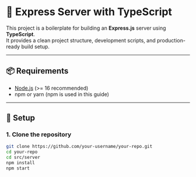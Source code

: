 # 🚀 Express Server with TypeScript

This project is a boilerplate for building an **Express.js** server using **TypeScript**.  
It provides a clean project structure, development scripts, and production-ready build setup.

---

## 📦 Requirements
- [Node.js](https://nodejs.org/) (>= 16 recommended)
- npm or yarn (npm is used in this guide)

---

## 🔧 Setup

### 1. Clone the repository
```bash
git clone https://github.com/your-username/your-repo.git
cd your-repo
cd src/server
npm install
npm start

